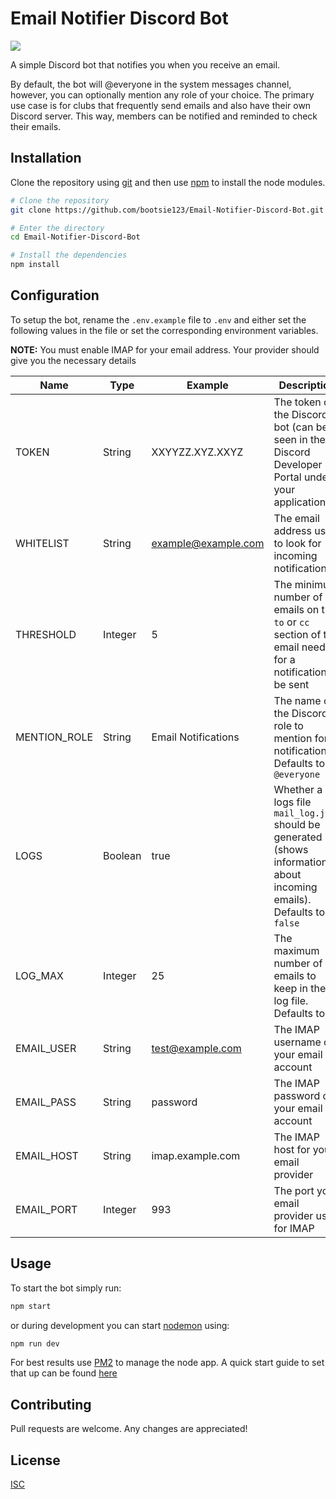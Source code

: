 # Email Notifier Discord Bot

[![](https://opengraph.githubassets.com/358c7e5c6794985a2eb22081197492f0245be78df6fbfea731d7876181956630/bootsie123/Email-Notifier-Discord-Bot?width=400&height=200)](https://github.com/bootsie123/Email-Notifier-Discord-Bot)

A simple Discord bot that notifies you when you receive an email. 

By default, the bot will @everyone in the system messages channel, however, you can optionally mention any role of your choice. The primary use case is for clubs that frequently send emails and also have their own Discord server. This way, members can be notified and reminded to check their emails.

## Installation

Clone the repository using [git](https://git-scm.com/) and then use [npm](https://www.npmjs.com/) to install the node modules.

```bash
# Clone the repository
git clone https://github.com/bootsie123/Email-Notifier-Discord-Bot.git

# Enter the directory
cd Email-Notifier-Discord-Bot

# Install the dependencies
npm install
```

## Configuration

To setup the bot, rename the `.env.example` file to `.env` and either set the following values in the file or set the corresponding environment variables.

**NOTE:** You must enable IMAP for your email address. Your provider should give you the necessary details

| Name         | Type    | Example             | Description                                                                                                            |
| ------------ | ------- | ------------------- | ---------------------------------------------------------------------------------------------------------------------- |
| TOKEN        | String  | XXYYZZ.XYZ.XXYZ     | The token of the Discord bot (can be seen in the Discord Developer Portal under your application)                      |
| WHITELIST    | String  | example@example.com | The email address used to look for incoming notifications                                                              |
| THRESHOLD    | Integer | 5                   | The minimum number of emails on the `to` or `cc` section of the email needed for a notification to be sent             |
| MENTION_ROLE | String  | Email Notifications | The name of the Discord role to mention for notifications. Defaults to `@everyone`                                     |
| LOGS         | Boolean | true                | Whether a logs file `mail_log.json` should be generated (shows information about incoming emails). Defaults to `false` |
| LOG_MAX      | Integer | 25                  | The maximum number of emails to keep in the log file. Defaults to `25`                                                 |
| EMAIL_USER   | String  | test@example.com    | The IMAP username of your email account                                                                                |
| EMAIL_PASS   | String  | password            | The IMAP password of your email account                                                                                |
| EMAIL_HOST   | String  | imap.example.com    | The IMAP host for your email provider                                                                                  |
| EMAIL_PORT   | Integer | 993                 | The port your email provider uses for IMAP                                                                             |

## Usage

To start the bot simply run:

```bash
npm start
```

or during development you can start [nodemon](https://nodemon.io/) using:

```bash
npm run dev
```

For best results use [PM2](https://pm2.keymetrics.io/) to manage the node app. A quick start guide to set that up can be found [here](https://pm2.keymetrics.io/docs/usage/quick-start/)

## Contributing

Pull requests are welcome. Any changes are appreciated!

## License

[ISC](https://choosealicense.com/licenses/isc/)
